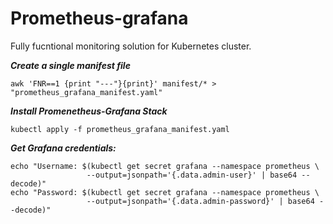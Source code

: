 # Prometheus-grafana

Fully fucntional monitoring solution for Kubernetes cluster.

***Create a single manifest file***
```
awk 'FNR==1 {print "---"}{print}' manifest/* > "prometheus_grafana_manifest.yaml"
```
***Install Promenetheus-Grafana Stack***
````
kubectl apply -f prometheus_grafana_manifest.yaml
````

***Get Grafana credentials:***
```
echo "Username: $(kubectl get secret grafana --namespace prometheus \
                 --output=jsonpath='{.data.admin-user}' | base64 --decode)"
echo "Password: $(kubectl get secret grafana --namespace prometheus \
                 --output=jsonpath='{.data.admin-password}' | base64 --decode)"
```
